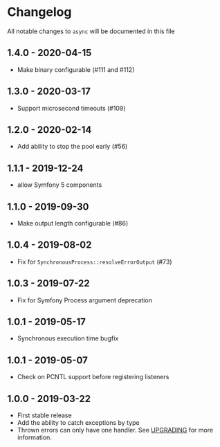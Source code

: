 # Changelog

All notable changes to `async` will be documented in this file

## 1.4.0 - 2020-04-15

- Make binary configurable (#111 and #112)

## 1.3.0 - 2020-03-17

- Support microsecond timeouts (#109)

## 1.2.0 - 2020-02-14

- Add ability to stop the pool early (#56)

## 1.1.1 - 2019-12-24

- allow Symfony 5 components

## 1.1.0 - 2019-09-30

- Make output length configurable (#86)

## 1.0.4 - 2019-08-02

- Fix for `SynchronousProcess::resolveErrorOutput` (#73)

## 1.0.3 - 2019-07-22

- Fix for Symfony Process argument deprecation

## 1.0.1 - 2019-05-17

- Synchronous execution time bugfix

## 1.0.1 - 2019-05-07

- Check on PCNTL support before registering listeners

## 1.0.0 - 2019-03-22

- First stable release
- Add the ability to catch exceptions by type
- Thrown errors can only have one handler. 
See [UPGRADING](./UPGRADING.md#100) for more information.
